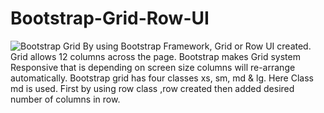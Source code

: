 # Bootstrap-Grid-Row-UI
![Bootstrap Grid](https://user-images.githubusercontent.com/92078186/142147158-d07b8c43-be09-4a25-8116-de6fc34434e7.png)
By using Bootstrap Framework, Grid or Row UI created. Grid allows 12 columns across the page. Bootstrap makes Grid system Responsive that is depending on screen size columns will re-arrange automatically. Bootstrap grid has four classes xs, sm, md &amp; lg. Here Class md is used. First by using row class ,row created then added desired number of columns in row.
